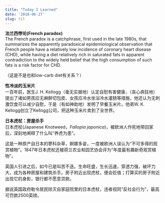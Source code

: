 ```yaml
---
title: "Today I Learned"
date: '2018-06-27'
slug: til
---
```



__法兰西悖论(French paradox)__  
The French paradox is a catchphrase, first used in the late 1980s, that summarizes the apparently paradoxical epidemiological observation that French people have a relatively low incidence of coronary heart disease (CHD), while having a diet relatively rich in saturated fats in apparent contradiction to the widely held belief that the high consumption of such fats is a risk factor for CHD.

（这是不是也和low-carb diet有关系？）

__性冷淡的玉米片__  
一百年前，医生J. H. Kellogg（毫无实据地）认定自慰有害健康，（丧心病狂地）提出了诸如男孩应无麻醉切包皮、女孩应冷水坐浴冷水灌肠等措施，他还认为无刺激饮食可以减少自慰，于是（有如神助地）发明了早餐玉米片。他弟W. K. Kellogg创立了Kellogg公司，把这种玉米片卖到了全世界。


__日本虎杖：房屋杀手__  
日本虎杖(Japanese Knotweed，_Fallopia japonica_)，被欧洲人作死地带回家后，深刻地阐释了什么叫“养虎为患”。

这是一种原产自日本的蓼科杂草，婀娜多姿，一度被欧洲人误认为“不可多得的观赏植物”。1847年日本虎杖还被荷兰农业和园艺协会评为“年度最有趣新奇观赏植物”。

英国人引进之后，如今已是叫苦不迭。生命旺盛，生长迅速，穿透力强，破坏力大，成为各种房屋和建筑杀手。房子附近出现虎杖，便会贬值；打算买的房子附近出现它的身影，银行都不愿意贷款。

据说英国政府勒令居民除灭自家庭院里的日本虎杖，违者视同“反社会行为”，最高可罚款2500英镑。


 






